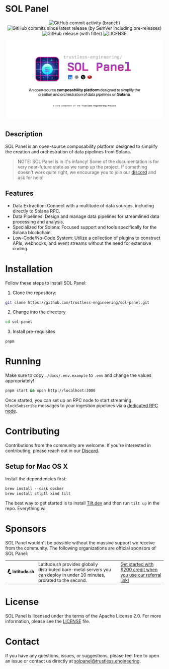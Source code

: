 # SOL Panel

<div align="center">

![GitHub commit activity (branch)](https://img.shields.io/github/commit-activity/w/trustless-engineering/sol-panel)
![GitHub commits since latest release (by SemVer including pre-releases)](https://img.shields.io/github/commits-since/trustless-engineering/sol-panel/v1.0.0-next.1/next)
![GitHub release (with filter)](https://img.shields.io/github/v/release/trustless-engineering/sol-panel?filter=v*-next.*&label=latest%20pre-release&color=%238705E4)
![LICENSE](https://img.shields.io/github/license/trustless-engineering/sol-panel?link=https%3A%2F%2Fgithub.com%2Ftrustless-engineering%2Fsol-panel%2Fblob%2Fnext%2FLICENSE)

</div>

 <picture>
  <img src="/docs/images/github.png">
</picture>

## Description

SOL Panel is an open-source composability platform designed to simplify the creation and orchestration of data pipelines from Solana.

> NOTE: SOL Panel is in it's infancy! Some of the documentation is for very near-future state as we ramp up the project. If something doesn't work quite right, we encourage you to join our [discord](https://discord.gg/xRRKucEMzz) and ask for help!

## Features

- Data Extraction: Connect with a multitude of data sources, including directly to Solana RPC.
- Data Pipelines: Design and manage data pipelines for streamlined data processing and analysis.
- Specialized for Solana: Focused support and tools specifically for the Solana blockchain.
- Low-Code/No-Code System: Utilize a collection of plugins to construct APIs, webhooks, and event streams without the need for extensive coding.

# Installation

Follow these steps to install SOL Panel:

1. Clone the repository:

```bash
git clone https://github.com/trustless-engineering/sol-panel.git
```

2. Change into the directory

```bash
cd sol-panel
```

3. Install pre-requisites

```
pnpm
```

# Running

Make sure to copy `./docs/.env.example` to `.env` and change the values appropriately!

```bash
pnpm start && open http://localhost:3000
```

Once started, you can set up an RPC node to start streaming `blockSubscribe` messages to your ingestion pipelines via a [dedicated RPC node](https://github.com/trustless-engineering/sol-panel/wiki/Setup-Dedicated-Solana-RPC-Node-as-Data-Source).

# Contributing

Contributions from the community are welcome. If you're interested in contributing, please reach out in our [Discord](https://discord.gg/xRRKucEMzz).

## Setup for Mac OS X

Install the dependencies first:

```
brew install --cask docker
brew install ctlptl kind tilt
```

The best way to get started is to install [Tilt.dev](https://docs.tilt.dev/install.html) and then run `tilt up` in the repo. Everything wi

# Sponsors

SOL Panel wouldn't be possible without the massive support we receive from the community. The following organizations are official sponsors of SOL Panel:

<table>
  <tr>
    <td>
      <center>
         <a href="https://www.latitude.sh">
            <picture>
              <source media="(prefers-color-scheme: dark)" srcset="/docs/sponsors/latitudesh-logotype-light.svg">
              <img src="/docs/sponsors/latitudesh-logotype-dark.svg" width="350">
            </picture>
         </a>
      </center>
    </td>
    <td>Latitude.sh provides globally distributed bare-metal servers you can deploy in under 10 minutes, prorated to the second.</td>
    <td><a href="https://www.latitude.sh/r/F221607B">Get started with $200 credit when you use our referral link!</a></td>
  </tr>
</table>

# License

SOL Panel is licensed under the terms of the Apache License 2.0. For more information, please see the [LICENSE](LICENSE) file.

# Contact

If you have any questions, issues, or suggestions, please feel free to open an issue or contact us directly at [solpanel@trustless.engineering](mailto:solpanel@trustless.engineering).
